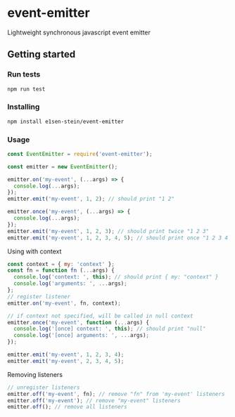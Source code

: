 # event-emitter

Lightweight synchronous javascript event emitter

## Getting started

### Run tests

```bash
npm run test
```

### Installing

```bash
npm install e1sen-stein/event-emitter
```

### Usage

```javascript
const EventEmitter = require('event-emitter');

const emitter = new EventEmitter();

emitter.on('my-event', (...args) => {
  console.log(...args);
});
emitter.emit('my-event', 1, 2); // should print "1 2"

emitter.once('my-event', (...args) => {
  console.log(...args);
});
emitter.emit('my-event', 1, 2, 3); // should print twice "1 2 3"
emitter.emit('my-event', 1, 2, 3, 4, 5); // should print once "1 2 3 4 5"
```

Using with context

```javascript
const context = { my: 'context' };
const fn = function fn (...args) {
  console.log('context: ', this); // should print { my: "context" }
  console.log('arguments: ', ...args);
};
// register listener
emitter.on('my-event', fn, context);

// if context not specified, will be called in null context
emitter.once('my-event', function (...args) {
  console.log('[once] context: ', this); // should print "null"
  console.log('[once] arguments: ', ...args);
});

emitter.emit('my-event', 1, 2, 3, 4);
emitter.emit('my-event', 2, 3, 4, 5);
```

Removing listeners

```javascript
// unregister listeners
emitter.off('my-event', fn); // remove "fn" from 'my-event' listeners
emitter.off('my-event'); // remove "my-event" listeners
emitter.off(); // remove all listeners
```
